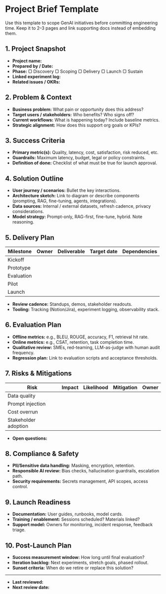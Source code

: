 # Project Brief Template

Use this template to scope GenAI initiatives before committing engineering time. Keep it to 2–3 pages and link supporting docs instead of embedding them.

## 1. Project Snapshot
- **Project name:**
- **Prepared by / Date:**
- **Phase:** ▢ Discovery ▢ Scoping ▢ Delivery ▢ Launch ▢ Sustain
- **Linked experiment log:**
- **Related issues / OKRs:**

## 2. Problem & Context
- **Business problem:** What pain or opportunity does this address?
- **Target users / stakeholders:** Who benefits? Who signs off?
- **Current workflows:** What is happening today? Include baseline metrics.
- **Strategic alignment:** How does this support org goals or KPIs?

## 3. Success Criteria
- **Primary metric(s):** Quality, latency, cost, satisfaction, risk reduced, etc.
- **Guardrails:** Maximum latency, budget, legal or policy constraints.
- **Definition of done:** Checklist of what must be true for launch approval.

## 4. Solution Outline
- **User journey / scenarios:** Bullet the key interactions.
- **Architecture sketch:** Link to diagram or describe components (prompting, RAG, fine-tuning, agents, integrations).
- **Data sources:** Internal / external datasets, refresh cadence, privacy considerations.
- **Model strategy:** Prompt-only, RAG-first, fine-tune, hybrid. Note reasoning.

## 5. Delivery Plan
| Milestone | Owner | Deliverable | Target date | Dependencies |
|-----------|-------|-------------|-------------|--------------|
| Kickoff |
| Prototype |
| Evaluation | 
| Pilot |
| Launch |

- **Review cadence:** Standups, demos, stakeholder readouts.
- **Tooling:** Tracking (Notion/Jira), experiment logging, observability stack.

## 6. Evaluation Plan
- **Offline metrics:** e.g., BLEU, ROUGE, accuracy, F1, retrieval hit rate.
- **Online metrics:** e.g., CSAT, retention, task completion time.
- **Qualitative review:** SMEs, red-teaming, LLM-as-judge with human audit frequency.
- **Regression plan:** Link to evaluation scripts and acceptance thresholds.

## 7. Risks & Mitigations
| Risk | Impact | Likelihood | Mitigation | Owner |
|------|--------|------------|------------|-------|
| Data quality |
| Prompt injection |
| Cost overrun |
| Stakeholder adoption |

- **Open questions:**

## 8. Compliance & Safety
- **PII/Sensitive data handling:** Masking, encryption, retention.
- **Responsible AI review:** Bias checks, hallucination guardrails, escalation path.
- **Security requirements:** Secrets management, API scopes, access control.

## 9. Launch Readiness
- **Documentation:** User guides, runbooks, model cards.
- **Training / enablement:** Sessions scheduled? Materials linked?
- **Support model:** Owners for monitoring, incident response, feedback triage.

## 10. Post-Launch Plan
- **Success measurement window:** How long until final evaluation?
- **Iteration backlog:** Next experiments, stretch goals, phased rollout.
- **Sunset criteria:** When do we retire or replace this solution?

---
- **Last reviewed:**
- **Next review date:**

